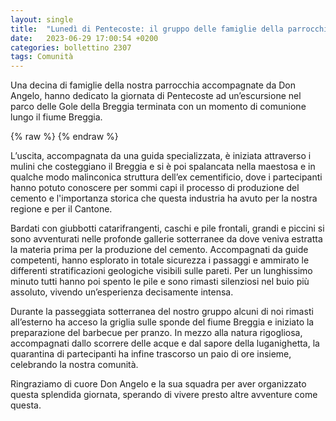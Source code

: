 ```yaml
---
layout: single
title:  "Lunedì di Pentecoste: il gruppo delle famiglie della parrocchia in visita al parco delle Gole della Breggia e alle gallerie del cementificio "
date:   2023-06-29 17:00:54 +0200
categories: bollettino 2307
tags: Comunità
---
```


Una decina di famiglie della nostra parrocchia accompagnate da Don Angelo, hanno dedicato la giornata di Pentecoste ad un’escursione nel parco delle Gole della Breggia terminata con un momento di comunione lungo il fiume Breggia. 


{% raw %}<img class="full"
     src="/assets/images/bollettino2307/breggia.jpg"
     alt="">
{% endraw %}


L’uscita, accompagnata da una guida specializzata, è iniziata attraverso i mulini che costeggiano il Breggia e si è poi spalancata nella maestosa e in qualche modo malinconica struttura dell’ex cementificio, dove i partecipanti hanno potuto conoscere per sommi capi il processo di produzione del cemento e l'importanza storica che questa industria ha avuto per la nostra regione e per il Cantone. 

Bardati con giubbotti catarifrangenti, caschi e pile frontali, grandi e piccini si sono avventurati nelle profonde gallerie sotterranee da dove veniva estratta la materia prima per la produzione del cemento. Accompagnati da guide competenti, hanno esplorato in totale sicurezza i passaggi e ammirato le differenti stratificazioni geologiche visibili sulle pareti. Per un lunghissimo minuto tutti hanno poi spento le pile e sono rimasti silenziosi nel buio più assoluto, vivendo un’esperienza decisamente intensa.

Durante la passeggiata sotterranea del nostro gruppo alcuni di noi rimasti all’esterno ha acceso la griglia sulle sponde del fiume Breggia e iniziato la preparazione del barbecue per pranzo. In mezzo alla natura rigogliosa, accompagnati dallo scorrere delle acque e dal sapore della luganighetta, la quarantina di partecipanti ha infine trascorso un paio di ore insieme, celebrando la nostra comunità. 

Ringraziamo di cuore Don Angelo e la sua squadra per aver organizzato questa splendida giornata, sperando di vivere presto altre avventure come questa.


